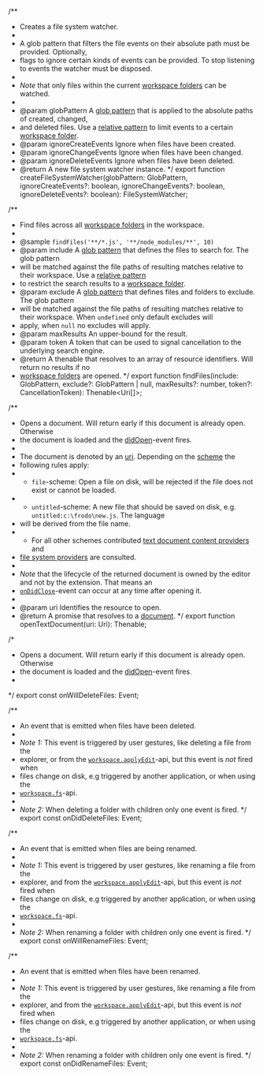 
/**
 * Creates a file system watcher.
 *
 * A glob pattern that filters the file events on their absolute path must be provided. Optionally,
 * flags to ignore certain kinds of events can be provided. To stop listening to events the watcher must be disposed.
 *
 * *Note* that only files within the current [workspace folders](#workspace.workspaceFolders) can be watched.
 *
 * @param globPattern A [glob pattern](#GlobPattern) that is applied to the absolute paths of created, changed,
 * and deleted files. Use a [relative pattern](#RelativePattern) to limit events to a certain [workspace folder](#WorkspaceFolder).
 * @param ignoreCreateEvents Ignore when files have been created.
 * @param ignoreChangeEvents Ignore when files have been changed.
 * @param ignoreDeleteEvents Ignore when files have been deleted.
 * @return A new file system watcher instance.
 */
export function createFileSystemWatcher(globPattern: GlobPattern, ignoreCreateEvents?: boolean, ignoreChangeEvents?: boolean, ignoreDeleteEvents?: boolean): FileSystemWatcher;


/**
 * Find files across all [workspace folders](#workspace.workspaceFolders) in the workspace.
 *
 * @sample `findFiles('**​/*.js', '**​/node_modules/**', 10)`
 * @param include A [glob pattern](#GlobPattern) that defines the files to search for. The glob pattern
 * will be matched against the file paths of resulting matches relative to their workspace. Use a [relative pattern](#RelativePattern)
 * to restrict the search results to a [workspace folder](#WorkspaceFolder).
 * @param exclude  A [glob pattern](#GlobPattern) that defines files and folders to exclude. The glob pattern
 * will be matched against the file paths of resulting matches relative to their workspace. When `undefined` only default excludes will
 * apply, when `null` no excludes will apply.
 * @param maxResults An upper-bound for the result.
 * @param token A token that can be used to signal cancellation to the underlying search engine.
 * @return A thenable that resolves to an array of resource identifiers. Will return no results if no
 * [workspace folders](#workspace.workspaceFolders) are opened.
 */
export function findFiles(include: GlobPattern, exclude?: GlobPattern | null, maxResults?: number, token?: CancellationToken): Thenable<Uri[]>;

/**
* Opens a document. Will return early if this document is already open. Otherwise
* the document is loaded and the [didOpen](#workspace.onDidOpenTextDocument)-event fires.
*
* The document is denoted by an [uri](#Uri). Depending on the [scheme](#Uri.scheme) the
* following rules apply:
* * `file`-scheme: Open a file on disk, will be rejected if the file does not exist or cannot be loaded.
* * `untitled`-scheme: A new file that should be saved on disk, e.g. `untitled:c:\frodo\new.js`. The language
* will be derived from the file name.
* * For all other schemes contributed [text document content providers](#TextDocumentContentProvider) and
* [file system providers](#FileSystemProvider) are consulted.
*
* *Note* that the lifecycle of the returned document is owned by the editor and not by the extension. That means an
* [`onDidClose`](#workspace.onDidCloseTextDocument)-event can occur at any time after opening it.
*
* @param uri Identifies the resource to open.
* @return A promise that resolves to a [document](#TextDocument).
*/
export function openTextDocument(uri: Uri): Thenable<TextDocument>;

/*
* Opens a document. Will return early if this document is already open. Otherwise
* the document is loaded and the [didOpen](#workspace.onDidOpenTextDocument)-event fires.
*

*/
export const onWillDeleteFiles: Event<FileWillDeleteEvent>;

/**
 * An event that is emitted when files have been deleted.
 *
 * *Note 1:* This event is triggered by user gestures, like deleting a file from the
 * explorer, or from the [`workspace.applyEdit`](#workspace.applyEdit)-api, but this event is *not* fired when
 * files change on disk, e.g triggered by another application, or when using the
 * [`workspace.fs`](#FileSystem)-api.
 *
 * *Note 2:* When deleting a folder with children only one event is fired.
 */
export const onDidDeleteFiles: Event<FileDeleteEvent>;

/**
 * An event that is emitted when files are being renamed.
 *
 * *Note 1:* This event is triggered by user gestures, like renaming a file from the
 * explorer, and from the [`workspace.applyEdit`](#workspace.applyEdit)-api, but this event is *not* fired when
 * files change on disk, e.g triggered by another application, or when using the
 * [`workspace.fs`](#FileSystem)-api.
 *
 * *Note 2:* When renaming a folder with children only one event is fired.
 */
export const onWillRenameFiles: Event<FileWillRenameEvent>;

/**
 * An event that is emitted when files have been renamed.
 *
 * *Note 1:* This event is triggered by user gestures, like renaming a file from the
 * explorer, and from the [`workspace.applyEdit`](#workspace.applyEdit)-api, but this event is *not* fired when
 * files change on disk, e.g triggered by another application, or when using the
 * [`workspace.fs`](#FileSystem)-api.
 *
 * *Note 2:* When renaming a folder with children only one event is fired.
 */
export const onDidRenameFiles: Event<FileRenameEvent>;
